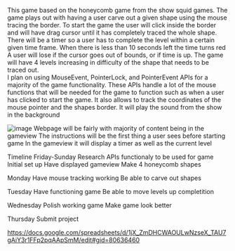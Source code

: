 This game based on the honeycomb game from the show squid games. 
The game plays out with having a user carve out a given shape using the mouse tracing the border. 
To start the game the user will click inside the border and will have drag cursor until it has completely traced the whole shape.
There will be a timer so a user has to complete the level within a certain given time frame.
When there is less than 10 seconds left the time turns red
A user will lose if the cursor goes out of bounds, or if time is up. 
The game will have 4 levels increasing in difficulty of the shape that needs to be traced out.  
I plan on using MouseEvent, PointerLock, and PointerEvent APIs for a majority of the game functionality.
These APIs handle a lot of the mouse functions that will be needed for the game to function such as when a user has clicked to start the game.
It also allows to track the coordinates of the mouse pointer and the shapes border.
It will play the sound from the show in the background

![image](https://user-images.githubusercontent.com/53492872/136470506-d0a048f5-f1bb-41af-b255-c9d6fe2f4397.png)
Webpage will be fairly with majority of content being in the gameview
The instructions will be the first thing a user sees before starting game
In the gameview it will display a timer as well as the current level 

Timeline
Friday-Sunday
Research APIs functionaly to be used for game
Initial set up 
Have displayed gameview
Make 4 honeycomb shapes 

Monday
Have mouse tracking working
Be able to carve out shapes

Tuesday
Have functioning game
Be able to move levels up completition

Wednesday
Polish working game
Make game look better

Thursday
Submit project

https://docs.google.com/spreadsheets/d/1jX_ZmDHCWAOULwNzseX_TAU7gAiY3r1FFp2pqAApSmM/edit#gid=80636460
